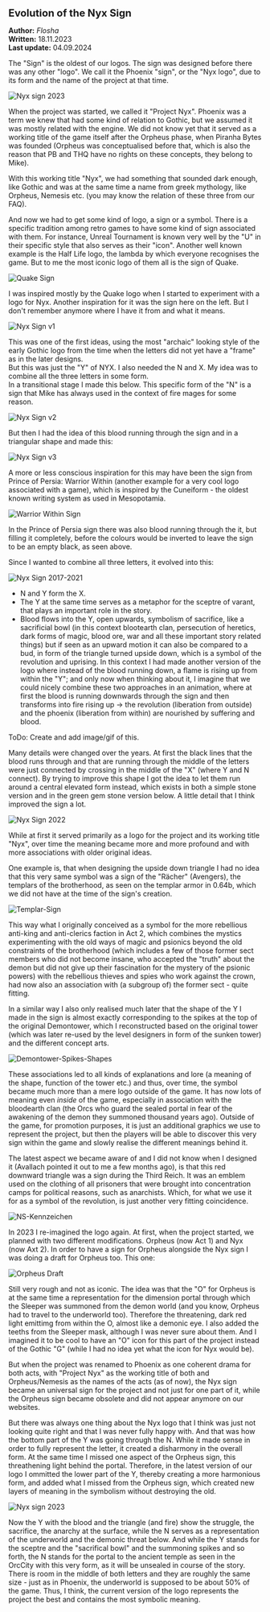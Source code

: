 # Evolution of the Nyx Sign

**Author:** *Flosha*   
**Written:** 18.11.2023  
**Last update:** 04.09.2024  


The "Sign" is the oldest of our logos. The sign was designed before there was any other "logo". We call it the Phoenix "sign", or the "Nyx logo", due to its form and the name of the project at that time.  

![Nyx sign 2023](/appendix/behind-the-scenes/logos/nyx/nyxsign-2023.jpg)

When the project was started, we called it "Project Nyx". Phoenix was a term we knew that had some kind of relation to Gothic, but we assumed it was mostly related with the engine. We did not know yet that it served as a working title of the game itself after the Orpheus phase, when Piranha Bytes was founded (Orpheus was conceptualised before that, which is also the reason that PB and THQ have no rights on these concepts, they belong to Mike). 

With this working title "Nyx", we had something that sounded dark enough, like Gothic and was at the same time a name from greek mythology, like Orpheus, Nemesis etc. (you may know the relation of these three from our FAQ). 

And now we had to get some kind of logo, a sign or a symbol. There is a specific tradition among retro games to have some kind of sign associated with them. For instance, Unreal Tournament is known very well by the "U" in their specific style that also serves as their "icon". Another well known example is the Half Life logo, the lambda by which everyone recognises the game. But to me the most iconic logo of them all is the sign of Quake.

![Quake Sign](/appendix/behind-the-scenes/logos/nyx/quake-sign.png)

I was inspired mostly by the Quake logo when I started to experiment with a logo for Nyx. Another inspiration for it was the sign here on the left. But I don't remember anymore where I have it from and what it means. 

![Nyx Sign v1](/appendix/behind-the-scenes/logos/nyx/nyx_logo_concept_simplified.png)

This was one of the first ideas, using the most "archaic" looking style of the early Gothic logo from the time when the letters did not yet have a "frame" as in the later designs.  
But this was just the "Y" of NYX. I also needed the N and X. My idea was to combine all the three letters in some form.  
In a transitional stage I made this below. This specific form of the "N" is a sign that Mike has always used in the context of fire mages for some reason.

![Nyx Sign v2](/appendix/behind-the-scenes/logos/nyx/nyx_logo_concept_simplified_2.png)

But then I had the idea of this blood running through the sign and in a triangular shape and made this: 

![Nyx Sign v3](/appendix/behind-the-scenes/logos/nyx/nyx_logo_concept_simplified_3.png)

A more or less conscious inspiration for this may have been the sign from Prince of Persia: Warrior Within (another example for a very cool logo associated with a game), which is inspired by the Cuneiform - the oldest known writing system as used in Mesopotamia. 

![Warrior Within Sign](/appendix/behind-the-scenes/logos/nyx/pop-ww-loading.jpg)

In the Prince of Persia sign there was also blood running through the it, but filling it completely, before the colours would be inverted to leave the sign to be an empty black, as seen above. 

Since I wanted to combine all three letters, it evolved into this:

![Nyx Sign 2017-2021](/appendix/behind-the-scenes/logos/nyx/nyxascii.png)

* N and Y form the X. 
* The Y at the same time serves as a metaphor for the sceptre of varant, that plays an important role in the story. 
* Blood flows into the Y, open upwards, symbolism of sacrifice, like a sacrificial bowl (in this context blootearth clan, persecution of heretics, dark forms of magic, blood ore, war and all these important story related things) but if seen as an upward motion it can also be compared to a bud, in form of the triangle turned upside down, which is a symbol of the revolution and uprising. In this context I had made another version of the logo where instead of the blood running down, a flame is rising up from within the "Y"; and only now when thinking about it, I imagine that we could nicely combine these two approaches in an animation, where at first the blood is running downwards through the sign and then transforms into fire rising up -> the revolution (liberation from outside) and the phoenix (liberation from within) are nourished by suffering and blood.

ToDo: Create and add image/gif of this.

Many details were changed over the years. At first the black lines that the blood runs through and that are running through the middle of the letters were just connected by crossing in the middle of the "X" (where Y and N connect). By trying to improve this shape I got the idea to let them run around a central elevated form instead, which exists in both a simple stone version and in the green gem stone version below. A little detail that I think improved the sign a lot. 

![Nyx Sign 2022](/appendix/behind-the-scenes/logos/nyx/nyx-improved-2022.jpg)

While at first it served primarily as a logo for the project and its working title "Nyx", over time the meaning became more and more profound and with more associations with older original ideas. 

One example is, that when designing the upside down triangle I had no idea that this very same symbol was a sign of the "Rächer" (Avengers), the templars of the brotherhood, as seen on the templar armor in 0.64b, which we did not have at the time of the sign's creation.

![Templar-Sign](/appendix/behind-the-scenes/logos/nyx/templar-sign.jpg)

This way what I originally conceived as a symbol for the more rebellious anti-king and anti-clerics faction in Act 2, which combines the mystics experimenting with the old ways of magic and psionics beyond the old constraints of the brotherhood (which includes a few of those former sect members who did not become insane, who accepted the "truth" about the demon but did not give up their fascination for the mystery of the psionic powers) with the rebellious thieves and spies who work against the crown, had now also an association with (a subgroup of) the former sect - quite fitting. 

In a similar way I also only realised much later that the shape of the Y I made in the sign is almost exactly corresponding to the spikes at the top of the original Demontower, which I reconstructed based on the original tower (which was later re-used by the level designers in form of the sunken tower) and the different concept arts. 

![Demontower-Spikes-Shapes](/appendix/behind-the-scenes/logos/nyx/phnx-demontower.png)

These associations led to all kinds of explanations and lore (a meaning of the shape, function of the tower etc.) and thus, over time, the symbol became much more than a mere logo outside of the game. It has now lots of meaning even *inside* of the game, especially in association with the bloodearth clan (the Orcs who guard the sealed portal in fear of the awakening of the demon they summoned thousand years ago). Outside of the game, for promotion purposes, it is just an additional graphics we use to represent the project, but then the players will be able to discover this very sign within the game and slowly realise the different meanings behind it. 

The latest aspect we became aware of and I did not know when I designed it (Avallach pointed it out to me a few months ago), is that this red downward triangle was a sign during the Third Reich. It was an emblem used on the clothing of all prisoners that were brought into concentration camps for political reasons, such as anarchists. Which, for what we use it for as a symbol of the revolution, is just another very fitting coincidence. 

![NS-Kennzeichen](/appendix/behind-the-scenes/logos/nyx/kz-kennzeichen.jpg)

In 2023 I re-imagined the logo again. At first, when the project started, we planned with two different modifications. Orpheus (now Act 1) and Nyx (now Axt 2). In order to have a sign for Orpheus alongside the Nyx sign I was doing a draft for Orpheus too. This one:

![Orpheus Draft](/appendix/behind-the-scenes/logos/nyx/orpheus.png)

Still very rough and not as iconic. The idea was that the "O" for Orpheus is at the same time a representation for the dimension portal through which the Sleeper was summoned from the demon world (and you know, Orpheus had to travel to the underworld too). Therefore the threatening, dark red light emittimg from within the O, almost like a demonic eye. I also added the teeths from the Sleeper mask, although I was never sure about them. And I imagined it to be cool to have an "O" icon for this part of the project instead of the Gothic "G" (while I had no idea yet what the icon for Nyx would be). 

But when the project was renamed to Phoenix as one coherent drama for both acts, with "Project Nyx" as the working title of both and Orpheus/Nemesis as the names of the acts (as of now), the Nyx sign became an universal sign for the project and not just for one part of it, while the Orpheus sign became obsolete and did not appear anymore on our websites. 

But there was always one thing about the Nyx logo that I think was just not looking quite right and that I was never fully happy with. And that was how the bottom part of the Y was going through the N. While it made sense in order to fully represent the letter, it created a disharmony in the overall form. At the same time I missed one aspect of the Orpheus sign, this threathening light behind the portal. Therefore, in the latest version of our logo I ommitted the lower part of the Y, thereby creating a more harmonious form, and added what I missed from the Orpheus sign, which created new layers of meaning in the symbolism without destroying the old.

![Nyx sign 2023](/appendix/behind-the-scenes/logos/nyx/nyxsign-2023.jpg)

Now the Y with the blood and the triangle (and fire) show the struggle, the sacrifice, the anarchy at the surface, while the N serves as a representation of the underworld and the demonic threat below. And while the Y stands for the sceptre and the "sacrifical bowl" and the summoning spikes and so forth, the N stands for the portal to the ancient temple as seen in the OrcCity with this very form, as it will be unsealed in course of the story. There is room in the middle of both letters and they are roughly the same size - just as in Phoenix, the underworld is supposed to be about 50% of the game. Thus, I think, the current version of the logo represents the project the best and contains the most symbolic meaning. 


<style>
    h1 { font-size: 20px; }

</style>